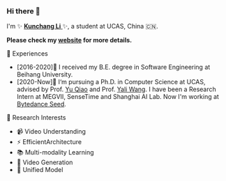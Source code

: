 ### Hi there 👋 

I'm  ✨ <a href='https://andy1621.github.io/'> **Kunchang Li** </a> ✨, a student at UCAS, China 🇨🇳. 

**Please check my <a href='https://andy1621.github.io/'> website<a> for more details.**
<!-- ➡️ **You can find my detailed CV [here](https://github.com/Andy1621/Andy1621/blob/main/CV_LIKUNCHANG.pdf).**-->


💼 Experiences
- [2016-2020]🎉 I received my B.E. degree in Software Engineering at Beihang University.
- [2020-Now]💪 I‘m pursuing a Ph.D. in Computer Science at UCAS, advised by Prof. <a href='https://scholar.google.com/citations?user=gFtI-8QAAAAJ'>Yu Qiao</a> and Prof. <a href='https://scholar.google.com/citations?user=hD948dkAAAAJ'>Yali Wang</a>. I have been a Research Intern at MEGVII, SenseTime and Shanghai AI Lab. Now I'm working at <a href='https://seed.bytedance.com/'>Bytedance Seed</a>.


🔭 Research Interests
- 📹 Video Understanding
- ⚡️ EfficientArchitecture
- 📚 Multi-modality Learning
- 🦄 Video Generation
- 🤔 Unified Model

<!-- | <a href="https://github.com/Andy1621"><img align="center" src="https://github-readme-stats.vercel.app/api?username=Andy1621&show_icons=true&include_all_commits=true&theme=default&hide_border=true" alt="Andy1621's github stats" /></a> | <a href="https://github.com/Andy1621"><img align="center" src="https://github-readme-stats.vercel.app/api/top-langs/?username=Andy1621&layout=compact&theme=default&hide_border=true" /></a> |
| ------------- | ------------- |-->
